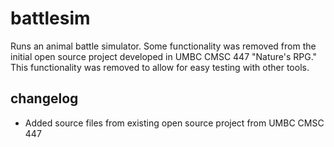 # battlesim
Runs an animal battle simulator. Some functionality was removed from the initial open source 
project developed in UMBC CMSC 447 "Nature's RPG." This functionality was removed to allow 
for easy testing with other tools.

## changelog
- Added source files from existing open source project from UMBC CMSC 447

